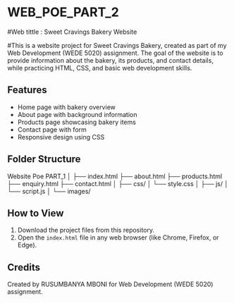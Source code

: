 # WEB_POE_PART_2

#Web tittle :  Sweet Cravings Bakery Website

#This is a website project for Sweet Cravings Bakery, created as part of my Web Development (WEDE 5020) assignment. 
The goal of the website is to provide information about the bakery, its products, and contact details, while practicing HTML, CSS, and basic web development skills.

## Features
- Home page with bakery overview
- About page with background information
- Products page showcasing bakery items
- Contact page with form
- Responsive design using CSS

## Folder Structure
Website Poe PART_1
│
├── index.html
├── about.html
├── products.html
├── enquiry.html
├── contact.html
│
├── css/
│   └── style.css
│
├── js/
│   └── script.js
│
└── images/

## How to View

1. Download the project files from this repository.  
2. Open the `index.html` file in any web browser (like Chrome, Firefox, or Edge).  



## Credits
Created by RUSUMBANYA MBONI for  Web Development (WEDE 5020) assignment.
